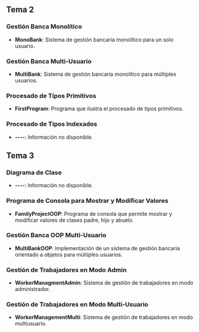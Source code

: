 
## Tema 2

### Gestión Banca Monolítico
- **MonoBank**: Sistema de gestión bancaria monolítico para un solo usuario.

### Gestión Banca Multi-Usuario
- **MultiBank**: Sistema de gestión bancaria monolítico para múltiples usuarios.

### Procesado de Tipos Primitivos
- **FirstProgram**: Programa que ilustra el procesado de tipos primitivos.

### Procesado de Tipos Indexados
- **----**: Información no disponible.

## Tema 3

### Diagrama de Clase
- **----**: Información no disponible.

### Programa de Consola para Mostrar y Modificar Valores
- **FamilyProjectOOP**: Programa de consola que permite mostrar y modificar valores de clases padre, hijo y abuelo.

### Gestión Banca OOP Multi-Usuario
- **MultiBankOOP**: Implementación de un sistema de gestión bancaria orientado a objetos para múltiples usuarios.

### Gestión de Trabajadores en Modo Admin
- **WorkerManagmentAdmin**: Sistema de gestión de trabajadores en modo administrador.

### Gestión de Trabajadores en Modo Multi-Usuario
- **WorkerManagementMulti**: Sistema de gestión de trabajadores en modo multiusuario.
